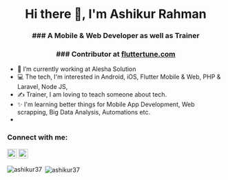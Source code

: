 <h1 align="center"> Hi there 👋, I'm Ashikur Rahman</h1>
<h3 align="center">### A Mobile & Web Developer as well as Trainer </h3>
<h3 align="center">### Contributor at <a href="http://fluttertune.com/">fluttertune.com</a> </h3>


- 🔭 I’m currently working at Alesha Solution
- 💻 The tech, I'm interested in Android, iOS, Flutter Mobile & Web, PHP & Laravel, Node JS, 
- ✍ Trainer, I am loving to teach someone about tech.
- ✨ I'm learning better things for Mobile App Development, Web scrapping, Big Data Analysis, Automations etc.
- 
<!--
- 👯 I’m looking to collaborate on  *other content creators.
- 🤔 I’m looking for help with ...
- 💬 Ask me about ...
- 📫 How to reach me: ...
- 😄 Pronouns: ...
- ⚡ Fun fact: ...
-->


### Connect with me:

<a href="https://www.linkedin.com/in/ashikur-rahman-96137b134/" target="blank"><img src="https://cdn.jsdelivr.net/npm/simple-icons@3.0.1/icons/linkedin.svg" alt="Saiful Islam" height="22" width="22" /></a>
<a href="https://www.facebook.com/piash.ashik.3" target="blank"><img src="https://cdn.jsdelivr.net/npm/simple-icons@3.0.1/icons/facebook.svg" alt="Ashikur Rahman" height="22" width="22" /></a>
<p><img align="left" src="https://github-readme-stats.vercel.app/api/top-langs/?username=ashikur37&layout=compact&hide=html" alt="ashikur37" /></p>


<p>&nbsp;<img align="center" src="https://github-readme-stats.vercel.app/api?username=ashikur37&show_icons=true" alt="ashikur37" /></p>
<br />




